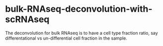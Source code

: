 # bulk-RNAseq-deconvolution-with-scRNAseq
The deconvolution for bulk RNAseq is to have a cell type fraction ratio, say differentational vs un-differential cell fraction in the sample.
